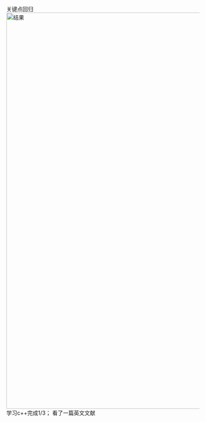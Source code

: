 关键点回归
<img width="1917" height="1032" alt="结果" src="https://github.com/user-attachments/assets/36ed20f9-0c5a-47df-ad12-549ba37d1cc7" />
学习c++完成1/3；
看了一篇英文文献
